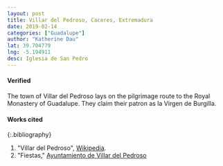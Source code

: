 ```yaml
---
layout: post
title: Villar del Pedroso, Caceres, Extremadura
date: 2019-02-14
categories: ["Guadalupe"]
author: "Katherine Dau"
lat: 39.704779
lng: -5.194911
desc: Iglesia de San Pedro
---
```

#### Verified
The town of Villar del Pedroso lays on the pilgrimage route to the Royal Monastery of Guadalupe. They claim their patron as la Virgen de Burgilla.

#### Works cited

{:.bibliography}
1. "Villar del Pedroso", [Wikipedia](https://es.wikipedia.org/wiki/Villar_del_Pedroso).
2. "Fiestas," [Ayuntamiento de Villar del Pedroso](http://www.villardelpedroso.es/fiestas/-/publicador/fiestas-en-honor-de-la-virgen-de-burguilla/meAdUnz2AdLb)
